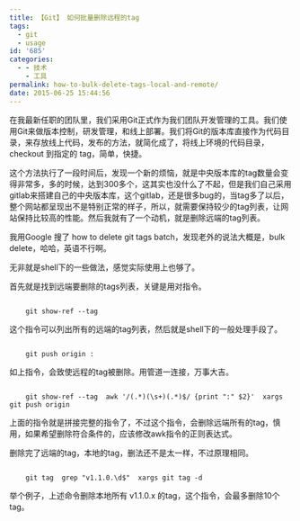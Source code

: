 ```yaml
---
title: 【Git】 如何批量删除远程的tag
tags:
  - git
  - usage
id: '685'
categories:
  - - 技术
    - 工具
permalink: how-to-bulk-delete-tags-local-and-remote/
date: 2015-06-25 15:44:56
---
```


在我最新任职的团队里，我们采用Git正式作为我们团队开发管理的工具。我们使用Git来做版本控制，研发管理，和线上部署。我们将Git的版本库直接作为代码目录，来存放线上代码，发布的方法，就简化成了，将线上环境的代码目录，checkout 到指定的 tag，简单，快捷。

这个方法执行了一段时间后，发现一个新的烦恼，就是中央版本库的tag数量会变得非常多，多的时候，达到300多个，这其实也没什么了不起，但是我们自己采用gitlab来搭建自己的中央版本库，这个gitlab，还是很多bug的，当tag多了以后，整个网站都呈现出不是特别正常的样子，所以，就需要保持较少的tag列表，让网站保持比较高的性能。然后我就有了一个动机，就是删除远端的tag列表。

我用Google 搜了 how to delete git tags batch，发现老外的说法大概是，bulk delete，哈哈，英语不行啊。

无非就是shell下的一些做法，感觉实际使用上也够了。

首先就是找到远端要删除的tags列表，关键是用对指令。 

    

```shell

    git show-ref --tag

```

这个指令可以列出所有的远端的tag列表，然后就是shell下的一般处理手段了。

    

```shell

    git push origin :

```

如上指令，会致使远程的tag被删除。用管道一连接，万事大吉。

    

```shell

    git show-ref --tag  awk '/(.*)(\s+)(.*)$/ {print ":" $2}'  xargs git push origin

```

上面的指令就是拼接完整的指令了，不过这个指令，会删除远端所有的tag，慎用，如果希望删除符合条件的，应该修改awk指令的正则表达式。

删除完了远端的tag，本地的tag，删法还不是太一样，不过原理相同。

    

```shell

    git tag  grep "v1.1.0.\d$"  xargs git tag -d

```

举个例子，上述命令删除本地所有 v1.1.0.x 的tag，这个指令，会最多删除10个tag。
